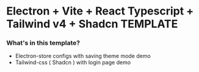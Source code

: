 # Electron + Vite + React Typescript + Tailwind v4 + Shadcn TEMPLATE

### What's in this template?

- Electron-store configs with saving theme mode demo
- Tailwind-css ( Shadcn ) with login page demo
